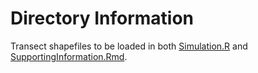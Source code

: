 # Directory Information
Transect shapefiles to be loaded in both [Simulation.R](../Simulation.R) and [SupportingInformation.Rmd](..n/SupportingInformation.Rmd).
